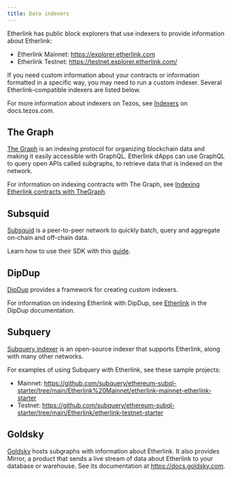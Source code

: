 ```yaml
---
title: Data indexers
---
```


Etherlink has public block explorers that use indexers to provide information about Etherlink:

- Etherlink Mainnet: https://explorer.etherlink.com
- Etherlink Testnet: https://testnet.explorer.etherlink.com/

If you need custom information about your contracts or information formatted in a specific way, you may need to run a custom indexer.
Several Etherlink-compatible indexers are listed below.

For more information about indexers on Tezos, see [Indexers](https://docs.tezos.com/developing/information/indexers) on docs.tezos.com.

## The Graph

[The Graph](https://thegraph.com/) is an indexing protocol for organizing blockchain data and making it easily accessible with GraphQL. Etherlink dApps can use GraphQL to query open APIs called subgraphs, to retrieve data that is indexed on the network.

For information on indexing contracts with The Graph, see [Indexing Etherlink contracts with TheGraph](/building-on-etherlink/indexing-graph).

## Subsquid

[Subsquid](https://subsquid.io/) is a peer-to-peer network to quickly batch, query and aggregate on-chain and off-chain data.

Learn how to use their SDK with this [guide](https://docs.subsquid.io/sdk/how-to-start/).

## DipDup

[DipDup](https://dipdup.io) provides a framework for creating custom indexers.

For information on indexing Etherlink with DipDup, see [Etherlink](https://dipdup.io/docs/supported-networks/etherlink) in the DipDup documentation.

## Subquery

[Subquery indexer](https://www.subquery.network/indexer) is an open-source indexer that supports Etherlink, along with many other networks.

For examples of using Subquery with Etherlink, see these sample projects:

- Mainnet: https://github.com/subquery/ethereum-subql-starter/tree/main/Etherlink%20Mainnet/etherlink-mainnet-etherlink-starter
- Testnet: https://github.com/subquery/ethereum-subql-starter/tree/main/Etherlink/etherlink-testnet-starter

## Goldsky

[Goldsky](https://goldsky.com/) hosts subgraphs with information about Etherlink.
It also provides Mirror, a product that sends a live stream of data about Etherlink to your database or warehouse.
See its documentation at https://docs.goldsky.com.
